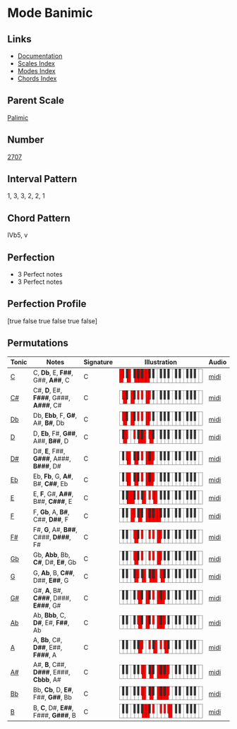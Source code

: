 # Mode Banimic

## Links

- [Documentation](README.md)
- [Scales Index](Scales.md)
- [Modes Index](Modes.md)
- [Chords Index](Chords.md)

## Parent Scale

[Palimic](ScalePalimic.md)

## Number

[2707](https://ianring.com/musictheory/scales/2707)

## Interval Pattern

1, 3, 3, 2, 2, 1

## Chord Pattern

IVb5, v

## Perfection

- 3 Perfect notes
- 3 Perfect notes

## Perfection Profile

[true false true false true false]

## Permutations

| Tonic | Notes | Signature | Illustration | Audio |
|-------|-------|-----------|--------------|-------|
| [C](ModeCNaturalBanimic.md) | C, **Db**, E, **F##**, G##, **A##**, C | C | ![CNaturalBanimic](ModeCNaturalBanimic.png) | [midi](https://github.com/edipermadi/music/blob/main/docs/ModeCNaturalBanimic.mid?raw=true) |
| [C#](ModeCSharpBanimic.md) | C#, **D**, E#, **F###**, G###, **A###**, C# | C | ![CSharpBanimic](ModeCSharpBanimic.png) | [midi](https://github.com/edipermadi/music/blob/main/docs/ModeCSharpBanimic.mid?raw=true) |
| [Db](ModeDFlatBanimic.md) | Db, **Ebb**, F, **G#**, A#, **B#**, Db | C | ![DFlatBanimic](ModeDFlatBanimic.png) | [midi](https://github.com/edipermadi/music/blob/main/docs/ModeDFlatBanimic.mid?raw=true) |
| [D](ModeDNaturalBanimic.md) | D, **Eb**, F#, **G##**, A##, **B##**, D | C | ![DNaturalBanimic](ModeDNaturalBanimic.png) | [midi](https://github.com/edipermadi/music/blob/main/docs/ModeDNaturalBanimic.mid?raw=true) |
| [D#](ModeDSharpBanimic.md) | D#, **E**, F##, **G###**, A###, **B###**, D# | C | ![DSharpBanimic](ModeDSharpBanimic.png) | [midi](https://github.com/edipermadi/music/blob/main/docs/ModeDSharpBanimic.mid?raw=true) |
| [Eb](ModeEFlatBanimic.md) | Eb, **Fb**, G, **A#**, B#, **C##**, Eb | C | ![EFlatBanimic](ModeEFlatBanimic.png) | [midi](https://github.com/edipermadi/music/blob/main/docs/ModeEFlatBanimic.mid?raw=true) |
| [E](ModeENaturalBanimic.md) | E, **F**, G#, **A##**, B##, **C###**, E | C | ![ENaturalBanimic](ModeENaturalBanimic.png) | [midi](https://github.com/edipermadi/music/blob/main/docs/ModeENaturalBanimic.mid?raw=true) |
| [F](ModeFNaturalBanimic.md) | F, **Gb**, A, **B#**, C##, **D##**, F | C | ![FNaturalBanimic](ModeFNaturalBanimic.png) | [midi](https://github.com/edipermadi/music/blob/main/docs/ModeFNaturalBanimic.mid?raw=true) |
| [F#](ModeFSharpBanimic.md) | F#, **G**, A#, **B##**, C###, **D###**, F# | C | ![FSharpBanimic](ModeFSharpBanimic.png) | [midi](https://github.com/edipermadi/music/blob/main/docs/ModeFSharpBanimic.mid?raw=true) |
| [Gb](ModeGFlatBanimic.md) | Gb, **Abb**, Bb, **C#**, D#, **E#**, Gb | C | ![GFlatBanimic](ModeGFlatBanimic.png) | [midi](https://github.com/edipermadi/music/blob/main/docs/ModeGFlatBanimic.mid?raw=true) |
| [G](ModeGNaturalBanimic.md) | G, **Ab**, B, **C##**, D##, **E##**, G | C | ![GNaturalBanimic](ModeGNaturalBanimic.png) | [midi](https://github.com/edipermadi/music/blob/main/docs/ModeGNaturalBanimic.mid?raw=true) |
| [G#](ModeGSharpBanimic.md) | G#, **A**, B#, **C###**, D###, **E###**, G# | C | ![GSharpBanimic](ModeGSharpBanimic.png) | [midi](https://github.com/edipermadi/music/blob/main/docs/ModeGSharpBanimic.mid?raw=true) |
| [Ab](ModeAFlatBanimic.md) | Ab, **Bbb**, C, **D#**, E#, **F##**, Ab | C | ![AFlatBanimic](ModeAFlatBanimic.png) | [midi](https://github.com/edipermadi/music/blob/main/docs/ModeAFlatBanimic.mid?raw=true) |
| [A](ModeANaturalBanimic.md) | A, **Bb**, C#, **D##**, E##, **F###**, A | C | ![ANaturalBanimic](ModeANaturalBanimic.png) | [midi](https://github.com/edipermadi/music/blob/main/docs/ModeANaturalBanimic.mid?raw=true) |
| [A#](ModeASharpBanimic.md) | A#, **B**, C##, **D###**, E###, **Cbbb**, A# | C | ![ASharpBanimic](ModeASharpBanimic.png) | [midi](https://github.com/edipermadi/music/blob/main/docs/ModeASharpBanimic.mid?raw=true) |
| [Bb](ModeBFlatBanimic.md) | Bb, **Cb**, D, **E#**, F##, **G##**, Bb | C | ![BFlatBanimic](ModeBFlatBanimic.png) | [midi](https://github.com/edipermadi/music/blob/main/docs/ModeBFlatBanimic.mid?raw=true) |
| [B](ModeBNaturalBanimic.md) | B, **C**, D#, **E##**, F###, **G###**, B | C | ![BNaturalBanimic](ModeBNaturalBanimic.png) | [midi](https://github.com/edipermadi/music/blob/main/docs/ModeBNaturalBanimic.mid?raw=true) |

